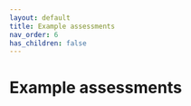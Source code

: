 ```yaml
---
layout: default
title: Example assessments
nav_order: 6
has_children: false
---
```


# Example assessments
